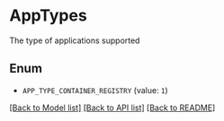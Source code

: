 # AppTypes

The type of applications supported

## Enum

* `APP_TYPE_CONTAINER_REGISTRY` (value: `1`)

[[Back to Model list]](../README.md#documentation-for-models) [[Back to API list]](../README.md#documentation-for-api-endpoints) [[Back to README]](../README.md)


